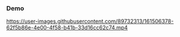 ### Demo

https://user-images.githubusercontent.com/89732313/161506378-62f5b86e-4e00-4f58-b41b-33d16cc62c74.mp4
